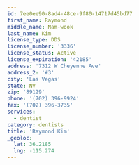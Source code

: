 ```yaml
---
id: 7ee0ee90-8ad4-48ce-9f80-14717d45bd77
first_name: Raymond
middle_name: Nam-wook
last_name: Kim
license_type: DDS
license_number: '3336'
license_status: Active
license_expiration: '42185'
address: '7312 W Cheyenne Ave'
address_2: '#3'
city: 'Las Vegas'
state: NV
zip: '89129'
phone: '(702) 396-9924'
fax: '(702) 396-3735'
services:
  - dentist
category: dentists
title: 'Raymond Kim'
_geoloc:
  lat: 36.2185
  lng: -115.274
---
```

